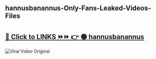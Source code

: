 
 ## hannusbanannus-Only-Fans-Leaked-Videos-Files

# <h2><a href="https://mediaupload.pro?hannusbanannus">🔗 Click to LINKS ⏩⏩ 👉 🟢 hannusbanannus </a></h2>

<a href="https://mediaupload.pro?hannusbanannus" rel="nofollow" data-target="animated-image.originalLink"><img src="https://i.ibb.co.com/xMMVF88/686577567.gif" alt="Viral Video Original" style="max-width: 100%; display: inline-block;" data-target="animated-image.originalImage"></a>